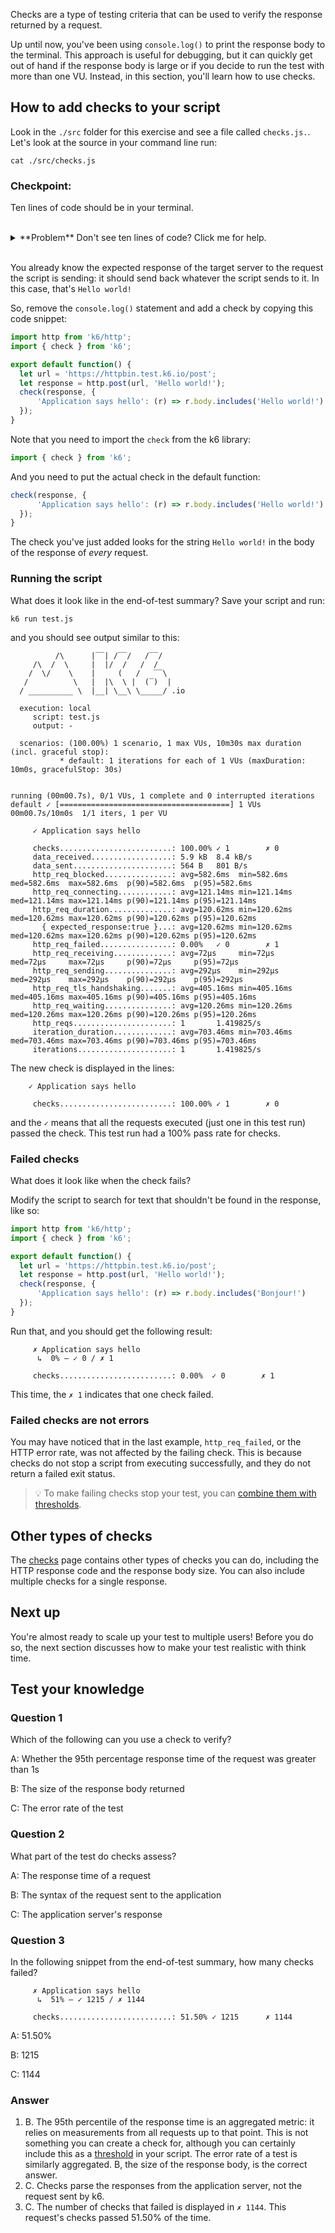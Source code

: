 Checks are a type of testing criteria that can be used to verify the response returned by a request.

Up until now, you've been using `console.log()` to print the response body to the terminal. This approach is useful for debugging, but it can quickly get out of hand if the response body is large or if you decide to run the test with more than one VU. Instead, in this section, you'll learn how to use checks.

## How to add checks to your script

Look in the `./src` folder for this exercise and see a file called `checks.js.`. Let's look at the source in your command line run:

```
cat ./src/checks.js
```

### Checkpoint:
 Ten lines of code should be in your terminal. 

</br>
<details>
    <summary>**Problem** Don't see ten lines of code? Click me for help.</summary>

You should see an output in your terminal similar to this:

```
thomas.shipley@HOME exercise-6 % cat ./src/checks.js
import http from 'k6/http';
import { check } from 'k6';

export default function() {
  let url = 'https://httpbin.test.k6.io/post';
  let response = http.post(url, 'Hello world!');
  check(response, {
      'Application says hello': (r) => r.body.includes('Hello world!')
  });
} 
```

If you see an output like this:

```
cat: .my-first-k6-test.js: No such file or directory
```

Check your terminal is in the exercise-2 folder
</details>
</br>

You already know the expected response of the target server to the request the script is sending: it should send back whatever the script sends to it. In this case, that's `Hello world!`

So, remove the `console.log()` statement and add a check by copying this code snippet:

```js
import http from 'k6/http';
import { check } from 'k6';

export default function() {
  let url = 'https://httpbin.test.k6.io/post';
  let response = http.post(url, 'Hello world!');
  check(response, {
      'Application says hello': (r) => r.body.includes('Hello world!')
  });
}
```

Note that you need to import the `check` from the k6 library:

```js
import { check } from 'k6';
```

And you need to put the actual check in the default function:

```js
check(response, {
      'Application says hello': (r) => r.body.includes('Hello world!')
  });
}
```

The check you've just added looks for the string `Hello world!` in the body of the response of *every* request.

### Running the script

What does it look like in the end-of-test summary? Save your script and run:

```plain
k6 run test.js
```

and you should see output similar to this:

```plain
          /\      |‾‾| /‾‾/   /‾‾/   
     /\  /  \     |  |/  /   /  /    
    /  \/    \    |     (   /   ‾‾\  
   /          \   |  |\  \ |  (‾)  | 
  / __________ \  |__| \__\ \_____/ .io

  execution: local
     script: test.js
     output: -

  scenarios: (100.00%) 1 scenario, 1 max VUs, 10m30s max duration (incl. graceful stop):
           * default: 1 iterations for each of 1 VUs (maxDuration: 10m0s, gracefulStop: 30s)


running (00m00.7s), 0/1 VUs, 1 complete and 0 interrupted iterations
default ✓ [======================================] 1 VUs  00m00.7s/10m0s  1/1 iters, 1 per VU

     ✓ Application says hello

     checks.........................: 100.00% ✓ 1        ✗ 0
     data_received..................: 5.9 kB  8.4 kB/s
     data_sent......................: 564 B   801 B/s
     http_req_blocked...............: avg=582.6ms  min=582.6ms  med=582.6ms  max=582.6ms  p(90)=582.6ms  p(95)=582.6ms 
     http_req_connecting............: avg=121.14ms min=121.14ms med=121.14ms max=121.14ms p(90)=121.14ms p(95)=121.14ms
     http_req_duration..............: avg=120.62ms min=120.62ms med=120.62ms max=120.62ms p(90)=120.62ms p(95)=120.62ms
       { expected_response:true }...: avg=120.62ms min=120.62ms med=120.62ms max=120.62ms p(90)=120.62ms p(95)=120.62ms
     http_req_failed................: 0.00%   ✓ 0        ✗ 1
     http_req_receiving.............: avg=72µs     min=72µs     med=72µs     max=72µs     p(90)=72µs     p(95)=72µs    
     http_req_sending...............: avg=292µs    min=292µs    med=292µs    max=292µs    p(90)=292µs    p(95)=292µs   
     http_req_tls_handshaking.......: avg=405.16ms min=405.16ms med=405.16ms max=405.16ms p(90)=405.16ms p(95)=405.16ms
     http_req_waiting...............: avg=120.26ms min=120.26ms med=120.26ms max=120.26ms p(90)=120.26ms p(95)=120.26ms
     http_reqs......................: 1       1.419825/s
     iteration_duration.............: avg=703.46ms min=703.46ms med=703.46ms max=703.46ms p(90)=703.46ms p(95)=703.46ms
     iterations.....................: 1       1.419825/s
```

The new check is displayed in the lines:

```plain
	✓ Application says hello

     checks.........................: 100.00% ✓ 1        ✗ 0
```

and the `✓` means that all the requests executed (just one in this test run) passed the check. This test run had a 100% pass rate for checks.

### Failed checks

What does it look like when the check fails?

Modify the script to search for text that shouldn't be found in the response, like so:

```js
import http from 'k6/http';
import { check } from 'k6';

export default function() {
  let url = 'https://httpbin.test.k6.io/post';
  let response = http.post(url, 'Hello world!');
  check(response, {
      'Application says hello': (r) => r.body.includes('Bonjour!')
  });
}
```

Run that, and you should get the following result:

```plain
     ✗ Application says hello
      ↳  0% — ✓ 0 / ✗ 1

     checks.........................: 0.00%  ✓ 0        ✗ 1
```

This time, the `✗ 1` indicates that one check failed.

### Failed checks are not errors

You may have noticed that in the last example, `http_req_failed`, or the HTTP error rate, was not affected by the failing check. This is because checks do not stop a script from executing successfully, and they do not return a failed exit status.

> :bulb: To make failing checks stop your test, you can [combine them with thresholds](https://k6.io/docs/using-k6/thresholds/#failing-a-load-test-using-checks).

## Other types of checks

The [checks](https://k6.io/docs/using-k6/checks/) page contains other types of checks you can do, including the HTTP response code and the response body size. You can also include multiple checks for a single response.

## Next up

You're almost ready to scale up your test to multiple users! Before you do so, the next section discusses how to make your test realistic with think time.

## Test your knowledge

### Question 1

Which of the following can you use a check to verify?

A: Whether the 95th percentage response time of the request was greater than 1s

B: The size of the response body returned

C: The error rate of the test


### Question 2

What part of the test do checks assess?

A: The response time of a request

B: The syntax of the request sent to the application

C: The application server's response


### Question 3

In the following snippet from the end-of-test summary, how many checks failed?

```plain
     ✗ Application says hello
      ↳  51% — ✓ 1215 / ✗ 1144

     checks.........................: 51.50% ✓ 1215      ✗ 1144
```

A: 51.50%

B: 1215

C: 1144

### Answer

1. B. The 95th percentile of the response time is an aggregated metric: it relies on measurements from all requests up to that point. This is not something you can create a check for, although you can certainly include this as a [threshold](https://k6.io/docs/using-k6/thresholds/) in your script. The error rate of a test is similarly aggregated. B, the size of the response body, is the correct answer.
2. C. Checks parse the responses from the application server, not the request sent by k6.
3. C. The number of checks that failed is displayed in  `✗ 1144`. This request's checks passed 51.50% of the time.